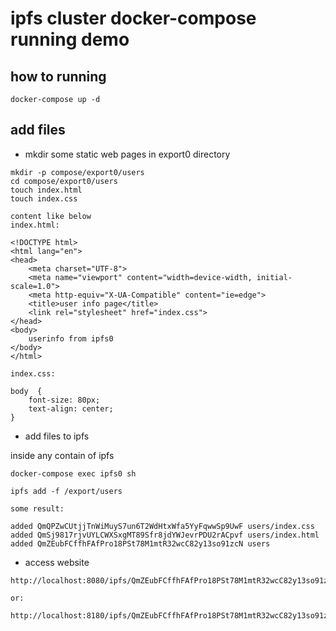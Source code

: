 # ipfs cluster docker-compose running demo

## how to running

```code
docker-compose up -d
```

## add files

* mkdir some static web pages in export0 directory

```code
mkdir -p compose/export0/users
cd compose/export0/users
touch index.html
touch index.css

content like below
index.html:

<!DOCTYPE html>
<html lang="en">
<head>
    <meta charset="UTF-8">
    <meta name="viewport" content="width=device-width, initial-scale=1.0">
    <meta http-equiv="X-UA-Compatible" content="ie=edge">
    <title>user info page</title>
    <link rel="stylesheet" href="index.css">
</head>
<body>
    userinfo from ipfs0
</body>
</html>

index.css:

body  {
    font-size: 80px;
    text-align: center;
}

```

* add files to ipfs

inside any contain of ipfs

```code
docker-compose exec ipfs0 sh

ipfs add -f /export/users

some result:

added QmQPZwCUtjjTnWiMuyS7un6T2WdHtxWfa5YyFqwwSp9UwF users/index.css
added QmSj9817rjvUYLCWXSxgMT89Sfr8jdYWJevrPDU2rACpvf users/index.html
added QmZEubFCffhFAfPro18PSt78M1mtR32wcC82y13so91zcN users

```

* access website

```code
http://localhost:8080/ipfs/QmZEubFCffhFAfPro18PSt78M1mtR32wcC82y13so91zcN

or:

http://localhost:8180/ipfs/QmZEubFCffhFAfPro18PSt78M1mtR32wcC82y13so91zcN

```